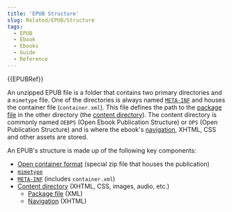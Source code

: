 ```yaml
---
title: 'EPUB Structure'
slug: Related/EPUB/Structure
tags:
  - EPUB
  - Ebook
  - Ebooks
  - Guide
  - Reference
---
```

{{EPUBRef}}

An unzipped EPUB file is a folder that contains two primary directories and a `mimetype` file. One of
the directories is always named [`META-INF`](/en-US/docs/Related/EPUB/Structure/META-INF) and houses
the container file (`container.xml`). This file defines the path to the
[package file](/en-US/docs/Related/EPUB/Package) in the other directory (the
[content directory](/en-US/docs/Related/EPUB/Structure/Content)). The content directory is commonly
named `OEBPS` (Open Ebook Publication Structure) or `OPS` (Open Publication Structure) and is where
the ebook's [navigation](/en-US/docs/Related/EPUB/Navigation), XHTML, CSS and other assets are stored.

An EPUB's structure is made up of the following key components:

* [Open container format](/en-US/docs/Related/EPUB/Structure/OCF) (special zip file that houses the
  publication)
* [`mimetype`](/en-US/docs/Related/EPUB/Structure/mimetype)
* [`META-INF`](/en-US/docs/Related/EPUB/Structure/META-INF) (includes `container.xml`)
* [Content directory](/en-US/docs/Related/EPUB/Structure/Content) (XHTML, CSS, images, audio, etc.)
  * [Package file](/en-US/docs/Related/EPUB/Package) (XML)
  * [Navigation](/en-US/docs/Related/EPUB/Navigation) (XHTML)
